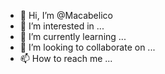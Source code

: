 

- 👋 Hi, I’m @Macabelico
- 👀 I’m interested in ...
- 🌱 I’m currently learning ...
- 💞️ I’m looking to collaborate on ...
- 📫 How to reach me ...

<!---
Macabelico/Macabelico is a ✨ special ✨ repository because its `README.md` (this file) appears on your GitHub profile.
You can click the Preview link to take a look at your changes.
--->
